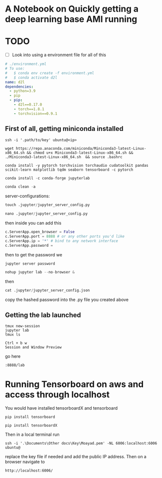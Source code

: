 # A Notebook on Quickly getting a deep learning base AMI running

# TODO
- [ ] Look into using a environment file for all of this 
```yaml
# ./environment.yml
# To use:
#   $ conda env create -f environment.yml
#   $ conda activate d2l
name: d2l
dependencies:
  - python=3.9
  - pip
  - pip:
    - d2l==0.17.0
    - torch==1.8.1
    - torchvision==0.9.1

```

## First of all, getting miniconda installed

~~~shell
ssh -i '.path/to/key' ubuntu@<ip>
~~~

~~~shell
wget https://repo.anaconda.com/miniconda/Miniconda3-latest-Linux-x86_64.sh && chmod u+x Miniconda3-latest-Linux-x86_64.sh && ./Miniconda3-latest-Linux-x86_64.sh  && source .bashrc
~~~

~~~shell
conda install -y pytorch torchvision torchaudio cudatoolkit pandas scikit-learn matplotlib tqdm seaborn tensorboard -c pytorch 
~~~

~~~python
conda install -c conda-forge jupyterlab
~~~
~~~python
conda clean -a
~~~


server-configurations:

~~~python
touch .jupyter/jupyter_server_config.py
~~~

~~~python
nano .jupyter/jupyter_server_config.py
~~~

then inside you can add this
~~~python
c.ServerApp.open_browser = False
c.ServerApp.port = 8888 # or any other ports you'd like
c.ServerApp.ip = '*' # bind to any network interface
c.ServerApp.password = 
~~~
then to get the password we 

~~~python
jupyter server password

nohup jupyter lab --no-browser &
~~~

then 
~~~python
cat .jupyter/jupyter_server_config.json
~~~
copy the hashed password into the .py file you created above

## Getting the lab launched

~~~
tmux new-session
jupyter lab
tmux ls

Ctrl + b w
Session and Window Preview

~~~

go here 
~~~
:8888/lab
~~~

# Running Tensorboard on aws and access through localhost

You would have installed tensorboardX and tensorboard

~~~
pip install tensorboard
~~~

~~~
pip install tensorboardX
~~~

Then in a local terminal run 

~~~
ssh -i '.\Documents\Other docs\Key\Moayad.pem' -NL 6006:localhost:6006 ubuntu@
~~~
replace the key file if needed and add the public IP address. Then on a browser navigate to 

~~~
http://localhost:6006/
~~~

